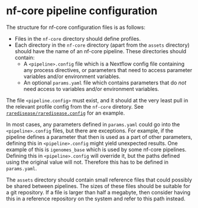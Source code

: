 # nf-core pipeline configuration

The structure for nf-core configuration files is as follows:

- Files in the `nf-core` directory should define profiles.
- Each directory in the `nf-core` directory (apart from the `assets` directory) should have the name of an nf-core pipeline. These directories should contain:
    - A `<pipeline>.config` file which is a Nextflow config file containing any process directives, or parameters that need to access parameter variables and/or environment variables.
    - An optional `params.yaml` file which contains parameters that do *not* need access to variables and/or environment variables.

The file `<pipeline.config>` must exist, and it should at the very least pull in the relevant profile config from the `nf-core` diretory. See [`raredisease/raredisease.config`](raredisease/raredisease.config) for an example.

In most cases, any parameters defined in `params.yaml` could go into the `<pipeline>.config` files, but there are exceptions. For example, if the pipeline defines a parameter that then is used as a part of other parameters, defining this in `<pipeline>.config` might yield unexpected results. One example of this is `igenomes_base` which is used by some nf-core pipelines. Defining this in `<pipeline>.config` will override it, but the paths defined using the original value will not. Therefore this has to be defined in `params.yaml`.

The `assets` directory should contain small reference files that could possibly be shared between pipelines. The sizes of these files should be suitable for a git repository. If a file is larger than half a megabyte, then consider having this in a reference repository on the system and refer to this path instead.
